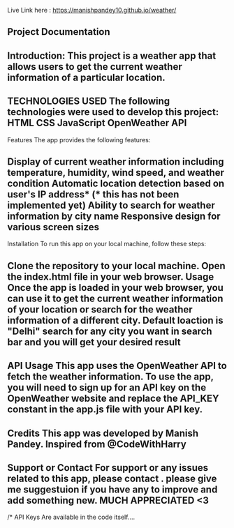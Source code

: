 Live Link here : https://manishpandey10.github.io/weather/  

Project Documentation 
----------------------
Introduction:
This project is a weather app that allows users to get the current weather information of a particular location.
----------------------------------------------
TECHNOLOGIES USED
The following technologies were used to develop this project:
HTML
CSS
JavaScript
OpenWeather API
----------------------------------------------
Features
The app provides the following features:

Display of current weather information including temperature, humidity, wind speed, and weather condition
Automatic location detection based on user's IP address*
(* this has not been implemented yet)
Ability to search for weather information by city name
Responsive design for various screen sizes
-----------------------------------------------
Installation
To run this app on your local machine, follow these steps:

Clone the repository to your local machine.
Open the index.html file in your web browser.
Usage
Once the app is loaded in your web browser, you can use it to get the current weather information of your location or search for the weather information of a different city. Default loaction is "Delhi" search for any city you want in search bar and you will get your desired result 
------------------------------------------------
API Usage
This app uses the OpenWeather API to fetch the weather information. To use the app, you will need to sign up for an API key on the OpenWeather website and replace the API_KEY constant in the app.js file with your API key.
------------------------------------------------
Credits
This app was developed by Manish Pandey. Inspired from @CodeWithHarry 
-------------------------------------------------
Support or Contact
For support or any issues related to this app, please contact .
please give me suggestuion if you have any to improve and add something new. MUCH APPRECIATED <3
------------------------------------------
/* API Keys Are available in the code itself....
 
 
